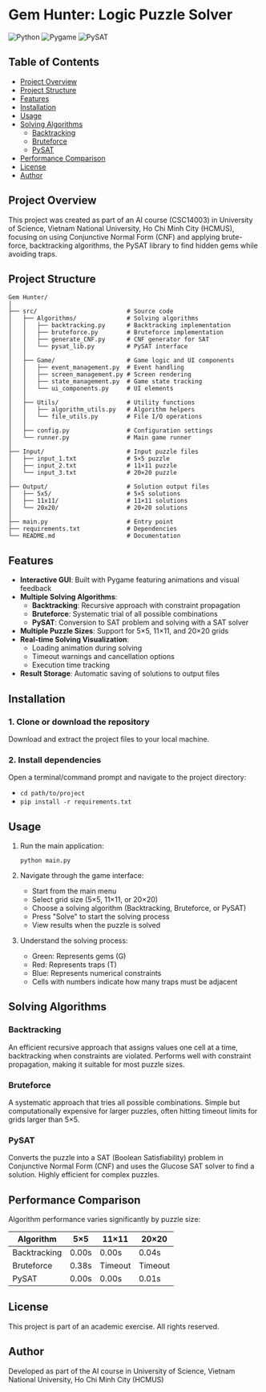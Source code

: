 # Gem Hunter: Logic Puzzle Solver

![Python](https://img.shields.io/badge/Python-3.8+-green.svg)
![Pygame](https://img.shields.io/badge/Pygame-2.6.1-red.svg)
![PySAT](https://img.shields.io/badge/PySAT-0.1.8-purple.svg)

## Table of Contents

- [Project Overview](#project-overview)
- [Project Structure](#project-structure)
- [Features](#features)
- [Installation](#installation)
- [Usage](#usage)
- [Solving Algorithms](#solving-algorithms)
  - [Backtracking](#backtracking)
  - [Bruteforce](#bruteforce)
  - [PySAT](#pysat)
- [Performance Comparison](#performance-comparison)
- [License](#license)
- [Author](#author)

## Project Overview

This project was created as part of an AI course (CSC14003) in University of Science, Vietnam National University, Ho Chi Minh City (HCMUS), focusing on using Conjunctive Normal Form (CNF) and applying brute-force, backtracking algorithms, the PySAT library to find hidden gems while avoiding traps.

## Project Structure

```
Gem Hunter/
│
├── src/                         # Source code
│   ├── Algorithms/              # Solving algorithms
│   │   ├── backtracking.py      # Backtracking implementation
│   │   ├── bruteforce.py        # Bruteforce implementation
│   │   ├── generate_CNF.py      # CNF generator for SAT
│   │   └── pysat_lib.py         # PySAT interface
│   │
│   ├── Game/                    # Game logic and UI components
│   │   ├── event_management.py  # Event handling
│   │   ├── screen_management.py # Screen rendering
│   │   ├── state_management.py  # Game state tracking
│   │   └── ui_components.py     # UI elements
│   │
│   ├── Utils/                   # Utility functions
│   │   ├── algorithm_utils.py   # Algorithm helpers
│   │   └── file_utils.py        # File I/O operations
│   │
│   ├── config.py                # Configuration settings
│   └── runner.py                # Main game runner
│
├── Input/                       # Input puzzle files
│   ├── input_1.txt              # 5×5 puzzle
│   ├── input_2.txt              # 11×11 puzzle
│   └── input_3.txt              # 20×20 puzzle
│
├── Output/                      # Solution output files
│   ├── 5x5/                     # 5×5 solutions
│   ├── 11x11/                   # 11×11 solutions
│   └── 20x20/                   # 20×20 solutions
│
├── main.py                      # Entry point
├── requirements.txt             # Dependencies
└── README.md                    # Documentation
```

## Features

- **Interactive GUI**: Built with Pygame featuring animations and visual feedback
- **Multiple Solving Algorithms**:
  - **Backtracking**: Recursive approach with constraint propagation
  - **Bruteforce**: Systematic trial of all possible combinations
  - **PySAT**: Conversion to SAT problem and solving with a SAT solver
- **Multiple Puzzle Sizes**: Support for 5×5, 11×11, and 20×20 grids
- **Real-time Solving Visualization**:
  - Loading animation during solving
  - Timeout warnings and cancellation options
  - Execution time tracking
- **Result Storage**: Automatic saving of solutions to output files

## Installation

### 1. Clone or download the repository

Download and extract the project files to your local machine.

### 2. Install dependencies

Open a terminal/command prompt and navigate to the project directory:

- `cd path/to/project`
- `pip install -r requirements.txt`

## Usage

1. Run the main application:

   `python main.py`

2. Navigate through the game interface:

   - Start from the main menu
   - Select grid size (5×5, 11×11, or 20×20)
   - Choose a solving algorithm (Backtracking, Bruteforce, or PySAT)
   - Press "Solve" to start the solving process
   - View results when the puzzle is solved

3. Understand the solving process:
   - Green: Represents gems (G)
   - Red: Represents traps (T)
   - Blue: Represents numerical constraints
   - Cells with numbers indicate how many traps must be adjacent

## Solving Algorithms

### Backtracking

An efficient recursive approach that assigns values one cell at a time, backtracking when constraints are violated. Performs well with constraint propagation, making it suitable for most puzzle sizes.

### Bruteforce

A systematic approach that tries all possible combinations. Simple but computationally expensive for larger puzzles, often hitting timeout limits for grids larger than 5×5.

### PySAT

Converts the puzzle into a SAT (Boolean Satisfiability) problem in Conjunctive Normal Form (CNF) and uses the Glucose SAT solver to find a solution. Highly efficient for complex puzzles.

## Performance Comparison

Algorithm performance varies significantly by puzzle size:

| Algorithm    | 5×5   | 11×11   | 20×20   |
| ------------ | ----- | ------- | ------- |
| Backtracking | 0.00s | 0.00s   | 0.04s   |
| Bruteforce   | 0.38s | Timeout | Timeout |
| PySAT        | 0.00s | 0.00s   | 0.01s   |

## License

This project is part of an academic exercise. All rights reserved.

## Author

Developed as part of the AI course in University of Science, Vietnam National University, Ho Chi Minh City (HCMUS)
